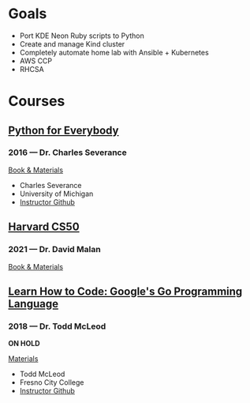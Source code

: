 # Goals

 * Port KDE Neon Ruby scripts to Python
 * Create and manage Kind cluster
 * Completely automate home lab with Ansible + Kubernetes
 * AWS CCP
 * RHCSA

# Courses

## [Python for Everybody](pyfe/) 
### 2016 — Dr. Charles Severance

[Book & Materials](https://www.py4e.com/)

 * Charles Severance  
 * University of Michigan  
 * [Instructor Github](https://github.com/csev)

## [Harvard CS50](cs50x/) 
### 2021 — Dr. David Malan

[Book & Materials](https://learning.edx.org/course/course-v1:HarvardX+CS50+X/home)

## [Learn How to Code: Google's Go Programming Language](lhtcgg/)
### 2018 — Dr. Todd McLeod

**ON HOLD**
  
[Materials](https://www.udemy.com/course/learn-how-to-code/)  

 * Todd McLeod  
 * Fresno City College  
 * [Instructor Github](https://github.com/GoesToEleven/)
